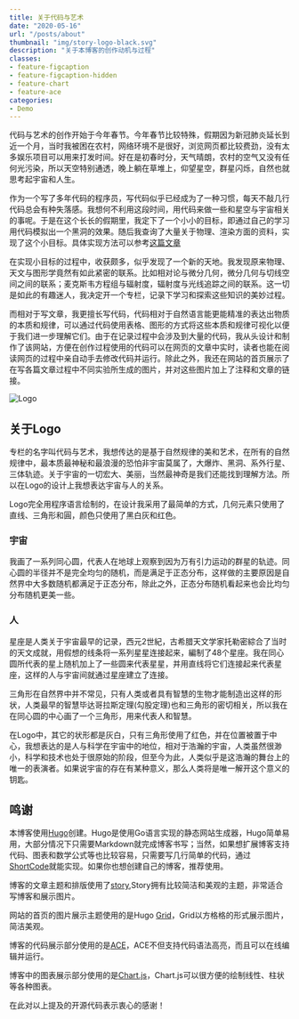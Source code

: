 ```yaml
---
title: 关于代码与艺术
date: "2020-05-16"
url: "/posts/about"
thumbnail: "img/story-logo-black.svg"
description: "关于本博客的创作动机与过程"
classes:
- feature-figcaption
- feature-figcaption-hidden
- feature-chart
- feature-ace
categories:
- Demo
---
```

代码与艺术的创作开始于今年春节。今年春节比较特殊，假期因为新冠肺炎延长到近一个月，当时我被困在农村，网络环境不是很好，浏览网页都比较费劲，没有太多娱乐项目可以用来打发时间。好在是初春时分，天气晴朗，农村的空气又没有任何光污染，所以天空特别通透，晚上躺在草堆上，仰望星空，群星闪烁，自然也就思考起宇宙和人生。
<!--more-->

作为一个写了多年代码的程序员，写代码似乎已经成为了一种习惯，每天不敲几行代码总会有种失落感。我想何不利用这段时间，用代码来做一些和星空与宇宙相关的事呢。于是在这个长长的假期里，我定下了一个小小的目标，即通过自己的学习用代码模拟出一个黑洞的效果。随后我查询了大量关于物理、渲染方面的资料，实现了这个小目标。具体实现方法可以参考[这篇文章](/posts/blackhole)

在实现小目标的过程中，收获颇多，似乎发现了一个新的天地。我发现原来物理、天文与图形学竟然有如此紧密的联系。比如相对论与微分几何，微分几何与切线空间之间的联系；麦克斯韦方程组与辐射度，辐射度与光线追踪之间的联系。这一切是如此的有趣迷人，我决定开一个专栏，记录下学习和探索这些知识的美妙过程。

而相对于写文章，我更擅长写代码，代码相对于自然语言能更能精准的表达出物质的本质和规律，可以通过代码使用表格、图形的方式将这些本质和规律可视化以便于我们进一步理解它们。由于在记录过程中会涉及到大量的代码，我从头设计和制作了该网站，方便在创作过程使用的代码可以在网页的文章中实时，读者也能在阅读网页的过程中亲自动手去修改代码并运行。除此之外，我还在网站的首页展示了在写各篇文章过程中不同实验所生成的图片，并对这些图片加上了注释和文章的链接。

![Logo](/preview_images/full/logo-v1.jpg)
## 关于Logo

专栏的名字叫代码与艺术，我想传达的是基于自然规律的美和艺术，在所有的自然规律中，最本质最神秘和最浪漫的恐怕非宇宙莫属了，大爆炸、黑洞、系外行星、三体轨迹。关于宇宙的一切宏大、美丽，当然最神奇是我们还能找到理解方法。所以在Logo的设计上我想表达宇宙与人的关系。

Logo完全用程序语言绘制的，在设计我采用了最简单的方式，几何元素只使用了直线、三角形和圓，颜色只使用了黑白灰和红色。

### 宇宙

我画了一系列同心圆，代表人在地球上观察到因为万有引力运动的群星的轨迹。同心圆的半径并不是完全均匀的随机，而是满足于正态分布，这样做的主要原因是自然界中大多数随机都满足于正态分布，除此之外，正态分布随机看起来也会比均匀分布随机更美一些。

### 人

星座是人类关于宇宙最早的记录，西元2世紀，古希腊天文学家托勒密綜合了当时的天文成就，用假想的线条将一系列星星连接起来，編制了48个星座。我在同心圆所代表的星上随机加上了一些圆来代表星星，并用直线将它们连接起来代表星座，这样的人与宇宙间就通过星座建立了连接。

三角形在自然界中并不常见，只有人类或者具有智慧的生物才能制造出这样的形状，人类最早的智慧毕达哥拉斯定理(勾股定理)也和三角形的密切相关，所以我在在同心圆的中心画了一个三角形，用来代表人和智慧。

在Logo中，其它的状形都是灰白，只有三角形使用了红色，并在位置被置于中心，我想表达的是人与科学在宇宙中的地位，相对于浩瀚的宇宙，人类虽然很渺小，科学和技术也处于很原始的阶段，但至今为此，人类似乎是这浩瀚的舞台上的唯一的表演者。如果说宇宙的存在有某种意义，那么人类将是唯一解开这个意义的钥匙。




## 鸣谢

本博客使用[Hugo](https://gohugo.io/)创建。Hugo是使用Go语言实现的静态网站生成器，Hugo简单易用，大部分情况下只需要Markdown就完成博客书写；当然，如果想扩展博客支持代码、图表和数学公式等也比较容易，只需要写几行简单的代码，通过[ShortCode](https://gohugo.io/templates/shortcode-templates/)就能实现。如果你也想创建自己的博客，推荐使用。

博客的文章主题和排版使用了[story](https://story.xaprb.com/theme-features/),Story拥有比较简洁和美观的主题，非常适合写博客和展示图片。

网站的首页的图片展示主题使用的是Hugo [Grid](https://themes.gohugo.io/tags/grid)，Grid以方格格的形式展示图片，简洁美观。

博客的代码展示部分使用的是[ACE](https://ace.c9.io/)，ACE不但支持代码语法高亮，而且可以在线编辑并运行。

博客中的图表展示部分使用的是[Chart.js](https://www.chartjs.org/)，Chart.js可以很方便的绘制线性、柱状等各种图表。

在此对以上提及的开源代码表示衷心的感谢！


